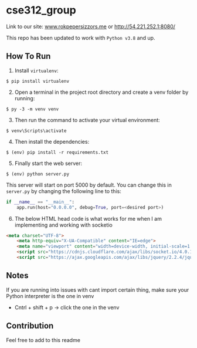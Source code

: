 # cse312_group

Link to our site: www.rokpepersizzors.me or http://54.221.252.1:8080/

This repo has been updated to work with `Python v3.8` and up.

## How To Run
1. Install `virtualenv`:
```
$ pip install virtualenv
```

2. Open a terminal in the project root directory and create a venv folder by running:
```
$ py -3 -m venv venv
```

3. Then run the command to activate your virtual environment:
```
$ venv\Scripts\activate
```

4. Then install the dependencies:
```
$ (env) pip install -r requirements.txt
```

5. Finally start the web server:
```
$ (env) python server.py
```

This server will start on port 5000 by default. You can change this in `server.py` by changing the following line to this:

```python
if __name__ == "__main__":
    app.run(host="0.0.0.0", debug=True, port=<desired port>)
```

6. The below HTML head code is what works for me when I am implementing and working with socketio
```HTML
<meta charset="UTF-8">
    <meta http-equiv="X-UA-Compatible" content="IE=edge">
    <meta name="viewport" content="width=device-width, initial-scale=1.0">
    <script src="https://cdnjs.cloudflare.com/ajax/libs/socket.io/4.0.1/socket.io.js" integrity="sha512-q/dWJ3kcmjBLU4Qc47E4A9kTB4m3wuTY7vkFJDTZKjTs8jhyGQnaUrxa0Ytd0ssMZhbNua9hE+E7Qv1j+DyZwA==" crossorigin="anonymous"></script> <!--Client bundle-->
    <script src="https://ajax.googleapis.com/ajax/libs/jquery/2.2.4/jquery.min.js"></script>
```

## Notes
If you are running into issues with cant import certain thing, make sure your Python interpreter is the one in venv
- Cntrl + shift + p -> click the one in the venv

## Contribution
Feel free to add to this readme
